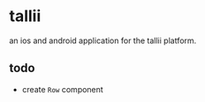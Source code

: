 # tallii

an ios and android application for the tallii platform.

## todo

- create `Row` component




